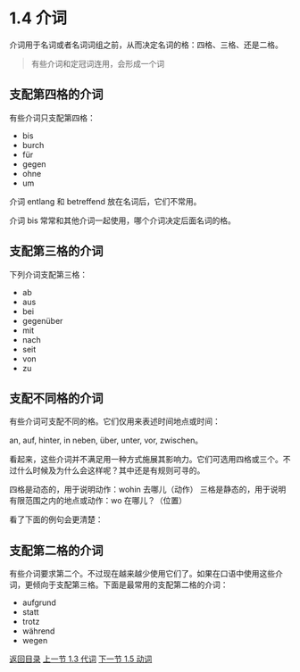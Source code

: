 # 1.4 介词

介词用于名词或者名词词组之前，从而决定名词的格：四格、三格、还是二格。

> 有些介词和定冠词连用，会形成一个词

## 支配第四格的介词

有些介词只支配第四格：

- bis
- burch
- für
- gegen
- ohne
- um

介词 entlang 和 betreffend 放在名词后，它们不常用。

介词 bis 常常和其他介词一起使用，哪个介词决定后面名词的格。

## 支配第三格的介词

下列介词支配第三格：

- ab
- aus
- bei
- gegenüber
- mit
- nach
- seit
- von
- zu

## 支配不同格的介词

有些介词可支配不同的格。它们仅用来表述时间地点或时间：

an, auf, hinter, in neben, über, unter, vor, zwischen。

看起来，这些介词并不满足用一种方式施展其影响力。它们可选用四格或三个。不过什么时候及为什么会这样呢？其中还是有规则可寻的。

四格是动态的，用于说明动作：wohin 去哪儿（动作）
三格是静态的，用于说明有限范围之内的地点或动作：wo 在哪儿？（位置）

看了下面的例句会更清楚：


## 支配第二格的介词

有些介词要求第二个。不过现在越来越少使用它们了。如果在口语中使用这些介词，更倾向于支配第三格。下面是最常用的支配第二格的介词：

- aufgrund
- statt
- trotz
- während
- wegen

[返回目录](../README.md) [上一节 1.3 代词](pronouns.md) [下一节 1.5 动词](verbs.md)